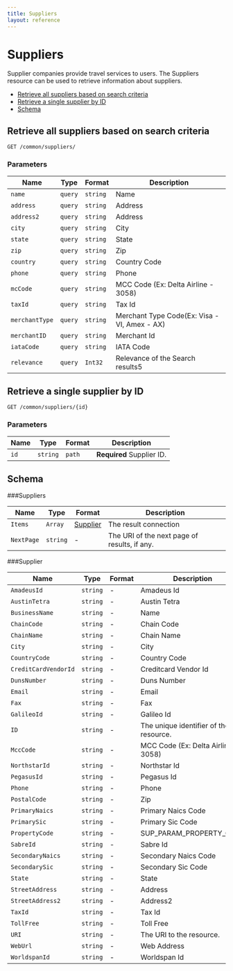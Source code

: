 ```yaml
---
title: Suppliers
layout: reference
---
```


# Suppliers

Supplier companies provide travel services to users. The Suppliers resource can be used to retrieve information about suppliers.

* [Retrieve all suppliers based on search criteria](#get)
* [Retrieve a single supplier by ID](#getID)
* [Schema](#schema)

## <a name="get"></a>Retrieve all suppliers based on search criteria

    GET /common/suppliers/

        
### Parameters

Name | Type | Format | Description
-----|------|--------|------------			
`name`	|	`query`	|	``string``	|	Name
`address`	|	`query`	|	``string``	|	Address
`address2`	|	`query`	|	``string``	|	Address
`city`	|	`query`	|	``string``	|	City
`state`	|	`query`	|	``string``	|	State
`zip`	|	`query`	|	``string``	|	Zip
`country`	|	`query`	|	``string``	|	Country Code
`phone`	|	`query`	|	``string``	|	Phone
`mcCode	`|	`query`	|	``string``	|	MCC Code (Ex: Delta Airline - 3058)
`taxId	`|	`query`	|	``string``	|	Tax Id
`merchantType`	|	`query`	|	``string``	|	Merchant Type Code(Ex: Visa - VI, Amex - AX)
`merchantID`	|	`query`	|	``string``	|	Merchant Id
`iataCode`	|	`query`	|	``string``	|	IATA Code
`relevance`	|	`query`	|	`Int32`	|	Relevance of the Search results5



## <a name="getID"></a>Retrieve a single supplier by ID

    GET /common/suppliers/{id}


### Parameters

Name | Type | Format | Description
-----|------|--------|------------
`id`|```string```|`path`|**Required** Supplier ID.




## <a name="schema"></a>Schema


###<a name="suppliers"></a>Suppliers

Name | Type | Format | Description
-----|------|--------|------------
`Items`	|	`Array`	|	[Supplier](#supplier)	|	The result connection
`NextPage`	|	``string``	|	-	|	The URI of the next page of results, if any.


###<a name="supplier"></a>Supplier

Name | Type | Format | Description
-----|------|--------|------------
`AmadeusId`	|	`string`	|	-	|	Amadeus Id
`AustinTetra`	|	`string`	|	-	|	Austin Tetra
`BusinessName`	|	`string`	|	-	|	Name
`ChainCode`	|	`string`	|	-	|	Chain Code
`ChainName`	|	`string`	|	-	|	Chain Name
`City`	|	`string`	|	-	|	City
`CountryCode`	|	`string`	|	-	|	Country Code
`CreditCardVendorId`	|	`string`	|	-	|	Creditcard Vendor Id
`DunsNumber`	|	`string`	|	-	|	Duns Number
`Email`	|	`string`	|	-	|	Email
`Fax`	|	`string`	|	-	|	Fax
`GalileoId`	|	`string`	|	-	|	Galileo Id
`ID`	|	`string`	|	-	|	The unique identifier of the resource.
`MccCode`	|	`string`	|	-	|	MCC Code (Ex: Delta Airline - 3058)
`NorthstarId`	|	`string`	|	-	|	Northstar Id
`PegasusId`	|	`string`	|	-	|	Pegasus Id
`Phone`	|	`string`	|	-	|	Phone
`PostalCode`	|	`string`	|	-	|	Zip
`PrimaryNaics`	|	`string`	|	-	|	Primary Naics Code
`PrimarySic`	|	`string`	|	-	|	Primary Sic Code
`PropertyCode`	|	`string`	|	-	|	SUP_PARAM_PROPERTY_CODE
`SabreId`	|	`string`	|	-	|	Sabre Id
`SecondaryNaics`	|	`string`	|	-	|	Secondary Naics Code
`SecondarySic`	|	`string`	|	-	|	Secondary Sic Code
`State`	|	`string`	|	-	|	State
`StreetAddress`	|	`string`	|	-	|	Address
`StreetAddress2`	|	`string`	|	-	|	Address2
`TaxId`	|	`string`	|	-	|	Tax Id
`TollFree`	|	`string`	|	-	|	Toll Free
`URI`	|	`string`	|	-	|	The URI to the resource.
`WebUrl`	|	`string`	|	-	|	Web Address
`WorldspanId`	|	`string`	|	-	|	Worldspan Id


